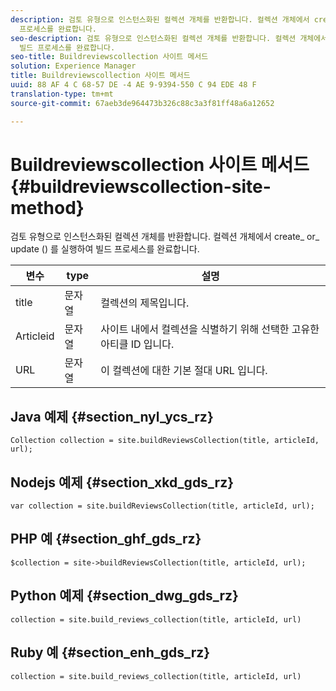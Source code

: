 ```yaml
---
description: 검토 유형으로 인스턴스화된 컬렉션 개체를 반환합니다. 컬렉션 개체에서 create_ or_ update () 를 실행하여 빌드
  프로세스를 완료합니다.
seo-description: 검토 유형으로 인스턴스화된 컬렉션 개체를 반환합니다. 컬렉션 개체에서 create_ or_ update () 를 실행하여
  빌드 프로세스를 완료합니다.
seo-title: Buildreviewscollection 사이트 메서드
solution: Experience Manager
title: Buildreviewscollection 사이트 메서드
uuid: 88 AF 4 C 68-57 DE -4 AE 9-9394-550 C 94 EDE 48 F
translation-type: tm+mt
source-git-commit: 67aeb3de964473b326c88c3a3f81ff48a6a12652

---
```



# Buildreviewscollection 사이트 메서드{#buildreviewscollection-site-method}

검토 유형으로 인스턴스화된 컬렉션 개체를 반환합니다. 컬렉션 개체에서 create_ or_ update () 를 실행하여 빌드 프로세스를 완료합니다.

| 변수 | type | 설명 |
|--- |--- |--- |
| title | 문자열 | 컬렉션의 제목입니다. |
| Articleid | 문자열 | 사이트 내에서 컬렉션을 식별하기 위해 선택한 고유한 아티클 ID 입니다. |
| URL | 문자열 | 이 컬렉션에 대한 기본 절대 URL 입니다. |


## Java 예제 {#section_nyl_ycs_rz}

```
Collection collection = site.buildReviewsCollection(title, articleId, url); 
```

## Nodejs 예제 {#section_xkd_gds_rz}

```
var collection = site.buildReviewsCollection(title, articleId, url); 
```

## PHP 예 {#section_ghf_gds_rz}

```
$collection = site->buildReviewsCollection(title, articleId, url); 
```

## Python 예제 {#section_dwg_gds_rz}

```
collection = site.build_reviews_collection(title, articleId, url) 
```

## Ruby 예 {#section_enh_gds_rz}

```
collection = site.build_reviews_collection(title, articleId, url) 
```

